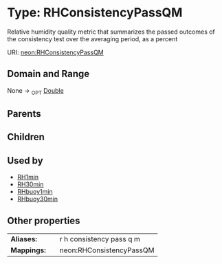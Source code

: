 
# Type: RHConsistencyPassQM


Relative humidity quality metric that summarizes the passed outcomes of the consistency test over the averaging period, as a percent

URI: [neon:RHConsistencyPassQM](https://data.neonscience.org/RHConsistencyPassQM)


## Domain and Range

None ->  <sub>OPT</sub> [Double](types/Double.md)

## Parents


## Children


## Used by

 * [RH1min](RH1min.md)
 * [RH30min](RH30min.md)
 * [RHbuoy1min](RHbuoy1min.md)
 * [RHbuoy30min](RHbuoy30min.md)

## Other properties

|  |  |  |
| --- | --- | --- |
| **Aliases:** | | r h consistency pass q m |
| **Mappings:** | | neon:RHConsistencyPassQM |

